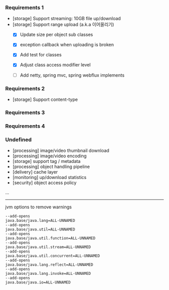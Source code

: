 ### Requirements 1
- [storage] Support streaming: 10GB file up/download
- [storage] Support range upload (a.k.a 이어올리기) 
    - [x] Update size per object sub classes 
    - [x] exception callback when uploading is broken
    - [x] Add test for classes
    - [x] Adjust class access modifier level
    - [ ] Add netty, spring mvc, spring webflux implements
 
 
### Requirements 2
- [storage] Support content-type 

### Requirements 3
### Requirements 4


### Undefined 
- [processing] image/video thumbnail download
- [processing] image/video encoding
- [storage] support tag / metadata
- [processing] object handling pipeline 
- [delivery] cache layer
- [monitoring] up/download statistics 
- [security] object access policy  

...


---

jvm options to remove warnings
```
--add-opens
java.base/java.lang=ALL-UNNAMED
--add-opens
java.base/java.util=ALL-UNNAMED
--add-opens
java.base/java.util.function=ALL-UNNAMED
--add-opens
java.base/java.util.stream=ALL-UNNAMED
--add-opens
java.base/java.util.concurrent=ALL-UNNAMED
--add-opens
java.base/java.lang.reflect=ALL-UNNAMED
--add-opens
java.base/java.lang.invoke=ALL-UNNAMED
--add-opens
java.base/java.io=ALL-UNNAMED
```
